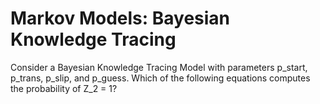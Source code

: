 # Markov Models: Bayesian Knowledge Tracing

Consider a Bayesian Knowledge Tracing Model with parameters p\_start, p\_trans, p\_slip, and p\_guess. Which of the following equations computes the probability of Z\_2 = 1?
